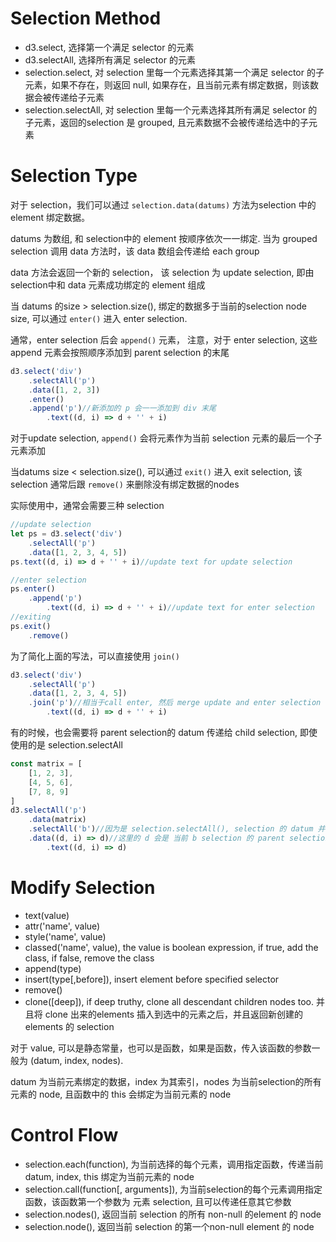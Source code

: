 # Selection Method
* d3.select, 选择第一个满足 selector 的元素
* d3.selectAll, 选择所有满足 selector 的元素
* selection.select, 对 selection 里每一个元素选择其第一个满足 selector 的子元素，如果不存在，则返回 null, 如果存在，且当前元素有绑定数据，则该数据会被传递给子元素
* selection.selectAll, 对 selection 里每一个元素选择其所有满足 selector 的子元素，返回的selection 是 grouped, 且元素数据不会被传递给选中的子元素

# Selection Type
对于 selection，我们可以通过 <code>selection.data(datums)</code> 方法为selection 中的 element 绑定数据。

datums 为数组, 和 selection中的 element 按顺序依次一一绑定. 当为 grouped selection 调用 data 方法时，该 data 数组会传递给 each group

data 方法会返回一个新的 selection， 该 selection 为 update selection, 即由 selection中和 data 元素成功绑定的 element 组成

当 datums 的size > selection.size(), 绑定的数据多于当前的selection node size, 可以通过 <code>enter()</code> 进入 enter selection.

通常，enter selection 后会 <code>append()</code> 元素， 注意，对于 enter selection, 这些 append 元素会按照顺序添加到 parent selection 的末尾
```js
d3.select('div')
    .selectAll('p')
    .data([1, 2, 3])
    .enter()
    .append('p')//新添加的 p 会一一添加到 div 末尾
        .text((d, i) => d + '' + i)
```
对于update selection, <code>append()</code> 会将元素作为当前 selection 元素的最后一个子元素添加

当datums size < selection.size(), 可以通过 <code>exit()</code> 进入 exit selection, 该 selection 通常后跟 <code>remove()</code> 来删除没有绑定数据的nodes

实际使用中，通常会需要三种 selection
```js
//update selection
let ps = d3.select('div')
    .selectAll('p')
    .data([1, 2, 3, 4, 5])
ps.text((d, i) => d + '' + i)//update text for update selection

//enter selection
ps.enter()
    .append('p')
        .text((d, i) => d + '' + i)//update text for enter selection
//exiting
ps.exit()
    .remove()
```
为了简化上面的写法，可以直接使用 <code>join()</code>
```js
d3.select('div')
    .selectAll('p')
    .data([1, 2, 3, 4, 5])
    .join('p')//相当于call enter, 然后 merge update and enter selection
        .text((d, i) => d + '' + i)
```
有的时候，也会需要将 parent selection的 datum 传递给 child selection, 即使使用的是 selection.selectAll
```js
const matrix = [
    [1, 2, 3],
    [4, 5, 6],
    [7, 8, 9]
]
d3.selectAll('p')
    .data(matrix)
    .selectAll('b')//因为是 selection.selectAll(), selection 的 datum 并不会自动传递给子 selection
    .data((d, i) => d)//这里的 d 会是 当前 b selection 的 parent selection, 即 p selection 的 datum
        .text((d, i) => d)
```
# Modify Selection
* text(value)
* attr('name', value)
* style('name', value)
* classed('name', value), the value is boolean expression, if true, add the class, if false, remove the class
* append(type)
* insert(type[,before]), insert element before specified selector
* remove()
* clone([deep]), if deep truthy, clone all descendant children nodes too. 
  并且将 clone 出来的elements 插入到选中的元素之后，并且返回新创建的elements 的 selection


对于 value, 可以是静态常量，也可以是函数，如果是函数，传入该函数的参数一般为 (datum, index, nodes). 

datum 为当前元素绑定的数据，index 为其索引，nodes 为当前selection的所有元素的 node, 且函数中的 this 会绑定为当前元素的 node

# Control Flow
* selection.each(function), 为当前选择的每个元素，调用指定函数，传递当前 datum, index, this 绑定为当前元素的 node
* selection.call(function[, arguments]), 为当前selection的每个元素调用指定函数，该函数第一个参数为 元素 selection, 且可以传递任意其它参数
* selection.nodes(), 返回当前 selection 的所有 non-null 的element 的 node
* selection.node(), 返回当前 selection 的第一个non-null element 的 node